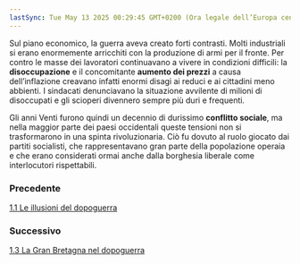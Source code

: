 ```yaml
---
lastSync: Tue May 13 2025 00:29:45 GMT+0200 (Ora legale dell’Europa centrale)
---
```

Sul piano economico, la guerra aveva creato forti contrasti. Molti industriali si erano enormemente arricchiti con la produzione di armi per il fronte. Per contro le masse dei lavoratori continuavano a vivere in condizioni difficili: la **disoccupazione** e il concomitante **aumento dei prezzi** a causa dell’inflazione creavano infatti enormi disagi ai reduci e ai cittadini meno abbienti. I sindacati denunciavano la situazione avvilente di milioni di disoccupati e gli scioperi divennero sempre più duri e frequenti.

Gli anni Venti furono quindi un decennio di durissimo **conflitto sociale**, ma nella maggior parte dei paesi occidentali queste tensioni non si trasformarono in una spinta rivoluzionaria. Ciò fu dovuto al ruolo giocato dai partiti socialisti, che rappresentavano gran parte della popolazione operaia e che erano considerati ormai anche dalla borghesia liberale come interlocutori rispettabili.

### Precedente
[1.1 Le illusioni del dopoguerra](1.1%20Le%20illusioni%20del%20dopoguerra.md)

### Successivo
[1.3 La Gran Bretagna nel dopoguerra](1.3%20La%20Gran%20Bretagna%20nel%20dopoguerra.md)